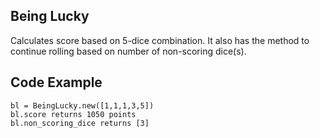 ## Being Lucky

Calculates score based on 5-dice combination. It also has the method to continue rolling based on number of non-scoring dice(s).

## Code Example

```
bl = BeingLucky.new([1,1,1,3,5])
bl.score returns 1050 points
bl.non_scoring_dice returns [3]

```

